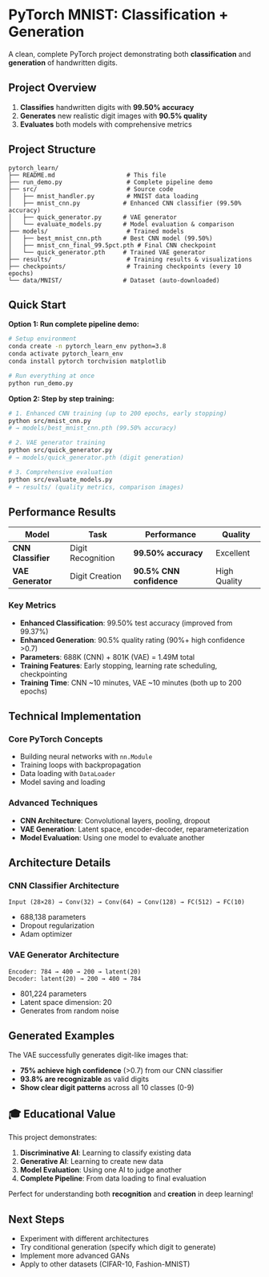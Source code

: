 # PyTorch MNIST: Classification + Generation

A clean, complete PyTorch project demonstrating both **classification** and **generation** of handwritten digits.

## Project Overview

1. **Classifies** handwritten digits with **99.50% accuracy**
2. **Generates** new realistic digit images with **90.5% quality**
3. **Evaluates** both models with comprehensive metrics

## Project Structure

```text
pytorch_learn/
├── README.md                    # This file
├── run_demo.py                  # Complete pipeline demo
├── src/                         # Source code
│   ├── mnist_handler.py         # MNIST data loading
│   ├── mnist_cnn.py            # Enhanced CNN classifier (99.50% accuracy)
│   ├── quick_generator.py      # VAE generator
│   └── evaluate_models.py      # Model evaluation & comparison
├── models/                      # Trained models
│   ├── best_mnist_cnn.pth      # Best CNN model (99.50%)
│   ├── mnist_cnn_final_99.5pct.pth # Final CNN checkpoint
│   └── quick_generator.pth     # Trained VAE generator
├── results/                     # Training results & visualizations
├── checkpoints/                 # Training checkpoints (every 10 epochs)
└── data/MNIST/                 # Dataset (auto-downloaded)
```

## Quick Start

**Option 1: Run complete pipeline demo:**

```bash
# Setup environment
conda create -n pytorch_learn_env python=3.8
conda activate pytorch_learn_env
conda install pytorch torchvision matplotlib

# Run everything at once
python run_demo.py
```

**Option 2: Step by step training:**

```bash
# 1. Enhanced CNN training (up to 200 epochs, early stopping)
python src/mnist_cnn.py
# → models/best_mnist_cnn.pth (99.50% accuracy)

# 2. VAE generator training
python src/quick_generator.py  
# → models/quick_generator.pth (digit generation)

# 3. Comprehensive evaluation
python src/evaluate_models.py
# → results/ (quality metrics, comparison images)
```

## Performance Results

| Model | Task | Performance | Quality |
|-------|------|-------------|---------|
| **CNN Classifier** | Digit Recognition | **99.50% accuracy** | Excellent |
| **VAE Generator** | Digit Creation | **90.5% CNN confidence** | High Quality |

### Key Metrics

- **Enhanced Classification**: 99.50% test accuracy (improved from 99.37%)
- **Enhanced Generation**: 90.5% quality rating (90%+ high confidence >0.7)
- **Parameters**: 688K (CNN) + 801K (VAE) = 1.49M total
- **Training Features**: Early stopping, learning rate scheduling, checkpointing
- **Training Time**: CNN ~10 minutes, VAE ~10 minutes (both up to 200 epochs)

## Technical Implementation

### Core PyTorch Concepts

- Building neural networks with `nn.Module`
- Training loops with backpropagation
- Data loading with `DataLoader`
- Model saving and loading

### Advanced Techniques

- **CNN Architecture**: Convolutional layers, pooling, dropout
- **VAE Generation**: Latent space, encoder-decoder, reparameterization
- **Model Evaluation**: Using one model to evaluate another

## Architecture Details

### CNN Classifier Architecture

```text
Input (28×28) → Conv(32) → Conv(64) → Conv(128) → FC(512) → FC(10)
```

- 688,138 parameters
- Dropout regularization
- Adam optimizer

### VAE Generator Architecture

```text
Encoder: 784 → 400 → 200 → latent(20)
Decoder: latent(20) → 200 → 400 → 784
```

- 801,224 parameters
- Latent space dimension: 20
- Generates from random noise

## Generated Examples

The VAE successfully generates digit-like images that:

- **75% achieve high confidence** (>0.7) from our CNN classifier
- **93.8% are recognizable** as valid digits
- **Show clear digit patterns** across all 10 classes (0-9)

## 🎓 Educational Value

This project demonstrates:

1. **Discriminative AI**: Learning to classify existing data
2. **Generative AI**: Learning to create new data
3. **Model Evaluation**: Using one AI to judge another
4. **Complete Pipeline**: From data loading to final evaluation

Perfect for understanding both **recognition** and **creation** in deep learning!

## Next Steps

- Experiment with different architectures
- Try conditional generation (specify which digit to generate)
- Implement more advanced GANs
- Apply to other datasets (CIFAR-10, Fashion-MNIST)
